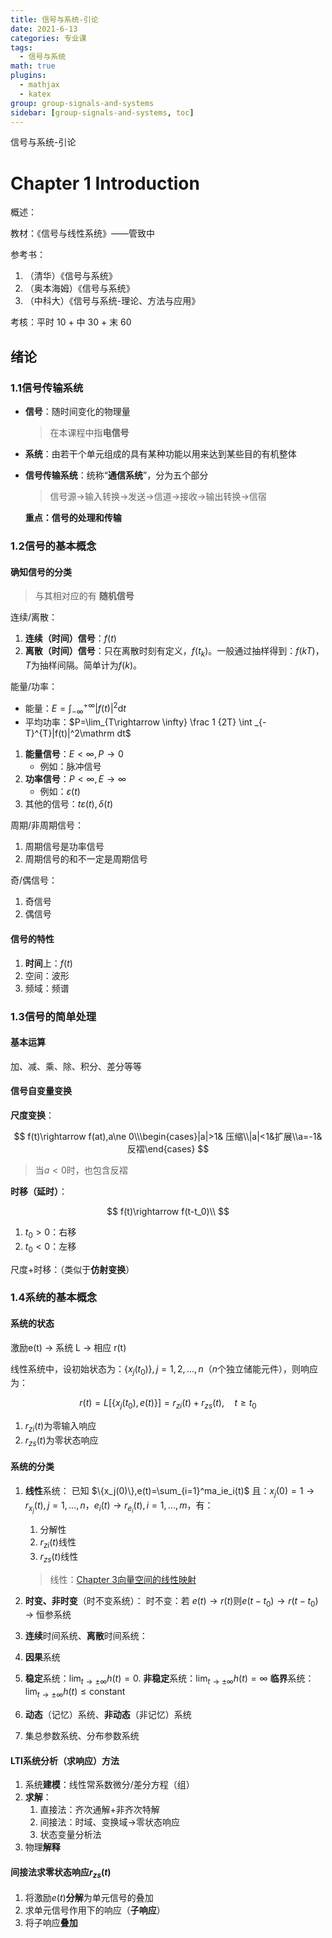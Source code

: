 ```yaml
---
title: 信号与系统-引论
date: 2021-6-13
categories: 专业课
tags:
  - 信号与系统
math: true
plugins:
  - mathjax
  - katex
group: group-signals-and-systems
sidebar: [group-signals-and-systems, toc]
---
```


信号与系统-引论
<!-- more -->

# Chapter 1 Introduction

概述：

教材：《信号与线性系统》——管致中

参考书：

1. （清华）《信号与系统》
2. （奥本海姆）《信号与系统》
3. （中科大）《信号与系统-理论、方法与应用》

考核：平时 10 + 中 30 + 末 60

## 绪论

### 1.1信号传输系统

- **信号**：随时间变化的物理量
	> 在本课程中指**电信号**
	
- **系统**：由若干个单元组成的具有某种功能以用来达到某些目的有机整体
- **信号传输系统**：统称“**通信系统**”，分为五个部分
	> 信号源→输入转换→发送→信道→接收→输出转换→信宿
	
	**重点：信号的处理和传输**

### 1.2信号的基本概念

#### 确知信号的分类

> 与其相对应的有 **随机信号**


连续/离散：

1. **连续（时间）信号**：$f(t)$
2. **离散（时间）信号**：只在离散时刻有定义，$f(t_k)$。一般通过抽样得到：$f(kT)$，$T$为抽样间隔。简单计为$f(k)$。

能量/功率：

- 能量：$E=\int_{-\infty}^{+\infty}|f(t)|^2\mathrm dt$
- 平均功率：$P=\lim_{T\rightarrow \infty} \frac 1 {2T} \int _{-T}^{T}|f(t)|^2\mathrm dt$
1. **能量信号**：$E<\infty,P\rightarrow 0$
	- 例如：脉冲信号
2. **功率信号**：$P<\infty, E\rightarrow \infty$
	- 例如：$\varepsilon(t)$
3. 其他的信号：$t\varepsilon(t),\delta(t)$

周期/非周期信号：

1. 周期信号是功率信号
2. 周期信号的和不一定是周期信号

奇/偶信号：

1. 奇信号
2. 偶信号

#### 信号的特性

1. **时间**上：$f(t)$
2. 空间：波形
3. 频域：频谱

### 1.3信号的简单处理

#### 基本运算

加、减、乘、除、积分、差分等等

#### 信号自变量变换

**尺度变换**：

$$
f(t)\rightarrow f(at),a\ne 0\\\begin{cases}|a|>1& 压缩\\|a|<1&扩展\\a=-1&反褶\end{cases}
$$


> 当$a<0$时，也包含反褶


**时移（延时）**：

$$
f(t)\rightarrow f(t-t_0)\\
$$


1. $t_0>0$：右移
2. $t_0<0$：左移

尺度+时移：（类似于**仿射变换**）

### 1.4系统的基本概念

#### 系统的状态

激励e(t) → 系统 L → 相应 r(t)

线性系统中，设初始状态为：$\{x_j(t_0)\},j=1,2,...,n$（$n$个独立储能元件），则响应为：

$$
r(t)=L[\{x_j(t_0),e(t)\}]=r_{zi}(t)+r_{zs}(t),\quad t\ge t_0
$$


1. $r_{zi}(t)$为零输入响应
2. $r_{zs}(t)$为零状态响应

#### 系统的分类

1. **线性**系统：
	已知 $\{x_j(0)\},e(t)=\sum_{i=1}^ma_ie_i(t)$
	且：$x_j(0)=1\rightarrow r_{x_j}(t),j=1,...,n$，$e_i(t)\rightarrow r_{e_i}(t),i=1,...,m$，有：
	1. 分解性
	2. $r_{zi}(t)$线性
	3. $r_{zs}(t)$线性
	> 线性：[Chapter 3向量空间的线性映射](https://www.wolai.com/aKHL15uhaisjNYUwW5tKjk)
	
2. **时变、非时变**（时不变系统）：
	时不变：若 $e(t)\rightarrow r(t)$则$e(t-t_0)\rightarrow r(t-t_0)$
		→ 恒参系统
3. **连续**时间系统、**离散**时间系统：
4. **因果**系统
5. **稳定**系统：$\lim_{t\rightarrow \pm \infty}h(t)=0.$
	**非稳定**系统：$\lim_{t\rightarrow \pm \infty}h(t)=\infty$
	**临界**系统：$\lim_{t\rightarrow \pm \infty}h(t)\le \mathrm{constant}$
6. **动态**（记忆）系统、**非动态**（非记忆）系统
7. 集总参数系统、分布参数系统

#### LTI系统分析（求响应）方法

1. 系统**建模**：线性常系数微分/差分方程（组）
2. **求解**：
	1. 直接法：齐次通解+非齐次特解
	2. 间接法：时域、变换域→零状态响应
	3. 状态变量分析法
3. 物理**解释**

#### 间接法求零状态响应$r_{zs}(t)$

1. 将激励$e(t)$**分解**为单元信号的叠加
2. 求单元信号作用下的响应（**子响应**）
3. 将子响应**叠加**
